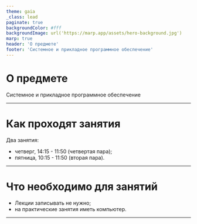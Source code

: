 ```yaml
---
theme: gaia
_class: lead
paginate: true
backgroundColor: #fff
backgroundImage: url('https://marp.app/assets/hero-background.jpg')
marp: true
header: 'О предмете'
footer: 'Системное и прикладное программное обеспечение'
---
```


# О предмете

Системное и прикладное программное обеспечение

---

# Как проходят занятия

Два занятия:
* четверг, 14:15 - 11:50 (четвертая пара);
* пятница, 10:15 - 11:50 (вторая пара).

---

# Что необходимо для занятий

* Лекции записывать не нужно;
* на практические занятия иметь компьютер.

---
